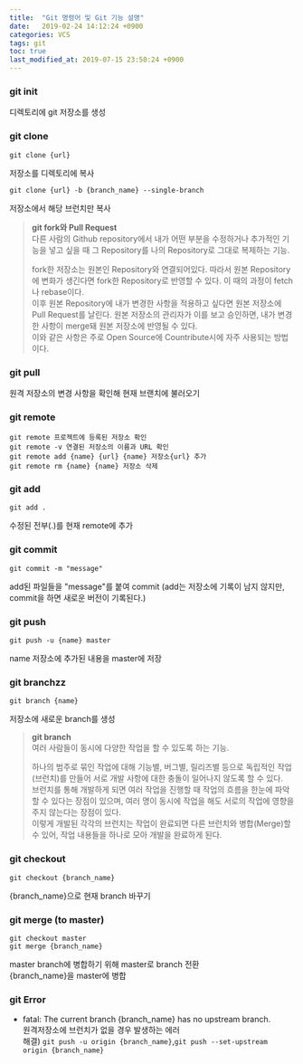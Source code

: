 ```yaml
---
title:  "Git 명령어 및 Git 기능 설명"
date:   2019-02-24 14:12:24 +0900
categories: VCS
tags: git
toc: true
last_modified_at: 2019-07-15 23:50:24 +0900
---
```


### git init

디렉토리에 git 저장소를 생성

### git clone

```
git clone {url}
```
저장소를 디렉토리에 복사

```
git clone {url} -b {branch_name} --single-branch
```
저장소에서 해당 브런치만 복사

> **git fork와 Pull Request**  
다른 사람의 Github repository에서 내가 어떤 부분을 수정하거나 추가적인 기능을 넣고 싶을 때 그 Repository를 나의 Repository로 그대로 복제하는 기능.  
>  
> fork한 저장소는 원본인 Repository와 연결되어있다. 따라서 원본 Repository에 변화가 생긴다면 fork한 Repository로 반영할 수 있다. 이 때의 과정이 fetch나 rebase이다.  
이후 원본 Repository에 내가 변경한 사항을 적용하고 싶다면 원본 저장소에 Pull Request를 날린다. 원본 저장소의 관리자가 이를 보고 승인하면, 내가 변경한 사항이 merge돼 원본 저장소에 반영될 수 있다.  
이와 같은 사항은 주로 Open Source에 Countribute시에 자주 사용되는 방법이다.  

### git pull 

원격 저장소의 변경 사항을 확인해 현재 브랜치에 불러오기

### git remote

```
git remote 프로젝트에 등록된 저장소 확인
git remote -v 연결된 저장소의 이름과 URL 확인 
git remote add {name} {url} {name} 저장소{url} 추가 
git remote rm {name} {name} 저장소 삭제 
```

### git add

```
git add .
```
수정된 전부(.)를 현재 remote에 추가  
  
### git commit 

```
git commit -m "message"
```
add된 파일들을 "message"를 붙여 commit (add는 저장소에 기록이 남지 않지만, commit을 하면 새로운 버전이 기록된다.)  

### git push 

```
git push -u {name} master
```
name 저장소에 추가된 내용을 master에 저장

### git branchzz

```
git branch {name}
```
저장소에 새로운 branch를 생성

> **git branch**  
여러 사람들이 동시에 다양한 작업을 할 수 있도록 하는 기능.  
>  
> 하나의 범주로 묶인 작업에 대해 기능별, 버그별, 릴리즈별 등으로 독립적인 작업(브런치)를 만들어 서로 개발 사항에 대한 충돌이 일어나지 않도록 할 수 있다.  
브런치를 통해 개발하게 되면 여러 작업을 진행할 때 작업의 흐름을 한눈에 파악할 수 있다는 장점이 있으며, 여러 명이 동시에 작업을 해도 서로의 작업에 영향을 주지 않는다는 장점이 있다.  
이렇게 개발된 각각의 브런치는 작업이 완료되면 다른 브런치와 병합(Merge)할 수 있어, 작업 내용들을 하나로 모아 개발을 완료하게 된다.  

### git checkout

```
git checkout {branch_name}
```
{branch_name}으로 현재 branch 바꾸기

### git merge (to master)

```
git checkout master
git merge {branch_name}
```
master branch에 병합하기 위해 master로 branch 전환  
{branch_name}을 master에 병합  
  
### git Error

* fatal: The current branch {branch_name} has no upstream branch.  
원격저장소에 브런치가 없을 경우 발생하는 에러  
해결) `git push -u origin {branch_name}`,`git push --set-upstream origin {branch_name}`